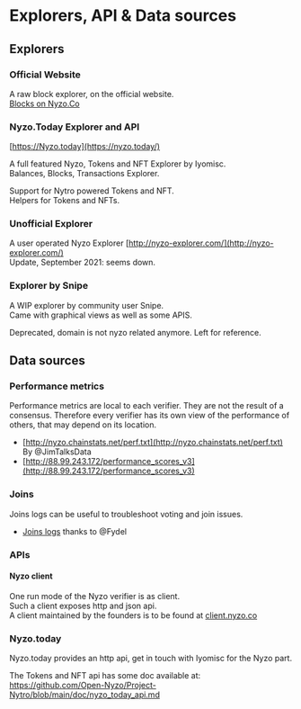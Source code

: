 # Explorers, API & Data sources

## Explorers

### Official Website

A raw block explorer, on the official website.  
[Blocks on Nyzo.Co](https://nyzo.co/block/)

### Nyzo.Today Explorer and API

[https://Nyzo.today](https://nyzo.today/)

A full featured Nyzo, Tokens and NFT Explorer by Iyomisc.  
Balances, Blocks, Transactions Explorer.  

Support for Nytro powered Tokens and NFT.  
Helpers for Tokens and NFTs.


### Unofficial Explorer

A user operated Nyzo Explorer [http://nyzo-explorer.com/](http://nyzo-explorer.com/)  
Update, September 2021: seems down.

### Explorer by Snipe

A WIP explorer by community user Snipe.  
Came with graphical views as well as some APIS.

Deprecated, domain is not nyzo related anymore. Left for reference.

## Data sources

### Performance metrics

Performance metrics are local to each verifier. They are not the result of a consensus.
Therefore every verifier has its own view of the performance of others, that may depend on its location.

- [http://nyzo.chainstats.net/perf.txt](http://nyzo.chainstats.net/perf.txt) By @JimTalksData
- [http://88.99.243.172/performance_scores_v3](http://88.99.243.172/performance_scores_v3)

### Joins

Joins logs can be useful to troubleshoot voting and join issues.

- [Joins logs](http://elefant.hamster.science/joins.txt) thanks to @Fydel

### APIs

#### Nyzo client

One run mode of the Nyzo verifier is as client.  
Such a client exposes http and json api.  
A client maintained by the founders is to be found at [client.nyzo.co](https://client.nyzo.co)

### Nyzo.today

Nyzo.today provides an http api, get in touch with Iyomisc for the Nyzo part.

The Tokens and NFT api has some doc available at:
https://github.com/Open-Nyzo/Project-Nytro/blob/main/doc/nyzo_today_api.md
